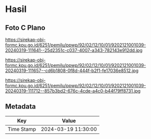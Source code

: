 # Hasil

## Foto C Plano

https://sirekap-obj-formc.kpu.go.id/6251/pemilu/ppwp/92/02/12/10/01/9202121001039-20240319-111641--25d2351c-c037-4007-a343-782143e912dd.jpg

https://sirekap-obj-formc.kpu.go.id/6251/pemilu/ppwp/92/02/12/10/01/9202121001039-20240319-111657--cd6b1808-0f8d-444f-b2f1-fe17036e8512.jpg

https://sirekap-obj-formc.kpu.go.id/6251/pemilu/ppwp/92/02/12/10/01/9202121001039-20240319-111712--857b3bd2-676c-4cde-a4c0-b44f79ff8731.jpg


## Metadata

| Key        | Value               |
| ---------- | ------------------- |
| Time Stamp | 2024-03-19 11:30:00 |



